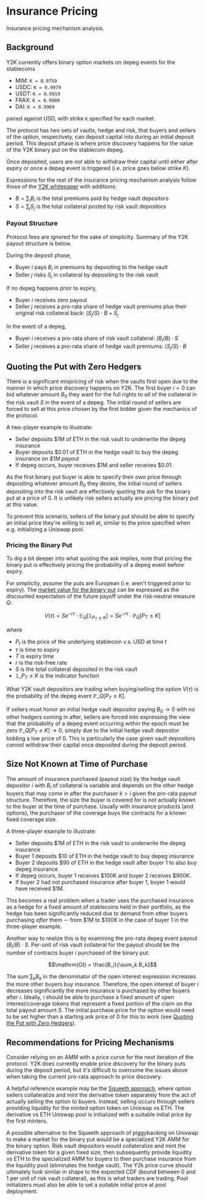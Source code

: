 # Insurance Pricing

Insurance pricing mechanism analysis.


## Background

Y2K currently offers binary option markets on depeg events for the stablecoins

- MIM: `K = 0.9759`
- USDC: `K = 0.9979`
- USDT: `K = 0.9919`
- FRAX: `K = 0.9909`
- DAI: `K = 0.9969`

paired against USD, with strike `K` specified for each market.

The protocol has two sets of vaults, hedge and risk, that buyers and sellers
of the option, respectively, can deposit capital into during an initial deposit period.
This deposit phase is where price discovery happens for the value of the Y2K binary
put on the stablecoin depeg.

Once deposited, users are *not* able to withdraw their capital until either after expiry
or once a depeg event is triggered (i.e. price goes below strike $K$).

Expressions for the rest of the insurance pricing mechanism analysis follow those of the
[Y2K whitepaper](https://www.docdroid.net/7zgCd3R/y2k-whitepaper-pdf) with additions:

- $B = \sum_i B_i$ is the total premiums paid by hedge vault depositors
- $S = \sum_j S_j$ is the total collateral posted by risk vault depositors


### Payout Structure

Protocol fees are ignored for the sake of simplicity. Summary of the Y2K payout structure is below.

During the deposit phase,

- Buyer $i$ pays $B_i$ in premiums by depositing to the hedge vault
- Seller $j$ risks $S_j$ in collateral by depositing to the risk vault

If no depeg happens prior to expiry,

- Buyer $i$ receives zero payout
- Seller $j$ receives a pro-rata share of hedge vault premiums plus their original risk collateral back: $(S_j / S) \cdot B + S_j$

In the event of a depeg,

- Buyer $i$ receives a pro-rata share of risk vault collateral: $(B_i / B) \cdot S$
- Seller $j$ receives a pro-rata share of hedge vault premiums: $(S_j / S) \cdot B$


## Quoting the Put with Zero Hedgers

There is a significant mispricing of risk when the vaults first open due to the manner in which price discovery happens on Y2K.
The first buyer $i=0$ can bid whatever amount $B_0$ they want for the full rights to *all* of the collateral in the risk vault $S$
in the event of a depeg. The initial round of sellers are forced to sell at this price chosen by the first bidder given the mechanics
of the protocol.

A two-player example to illustrate:

- Seller deposits $1M of ETH in the risk vault to underwrite the depeg insurance
- Buyer deposits $0.01 of ETH in the hedge vault to buy the depeg insurance *on $1M payout*
- If depeg occurs, buyer receives $1M and seller receives $0.01.

As the first binary put buyer is able to specify their own price through depositing whatever amount $B_0$ they desire,
the initial round of sellers depositing into the risk vault are effectively quoting the ask for the binary put at a
price of $0$. It is unlikely risk sellers actually are pricing the binary put at this value.

To prevent this scenario, sellers of the binary put should be able to specify an initial price
they're willing to sell at, similar to the price specified when e.g. initializing a Uniswap pool.


### Pricing the Binary Put

To dig a bit deeper into what quoting the ask implies, note that pricing the binary put is effectively
pricing the probability of a depeg event before expiry.

For simplicity, assume the puts are European (i.e. aren't triggered prior to expiry). The [market value for the binary put](https://en.wikipedia.org/wiki/Binary_option#Cash-or-nothing_put)
can be expressed as the discounted expectation of the future payoff under the risk-neutral measure $Q$:

```math
V(\tau) = S e^{-r \tau} \cdot \mathbb{E}_{Q}[\mathbb{1}_{P_{T} \leq K}] = S e^{-r \tau} \cdot \mathbb{P}_{Q}[P_{T} \leq K]
```

where

- $P_t$ is the price of the underlying stablecoin v.s. USD at time $t$
- $\tau$ is time to expiry
- $T$ is expiry time
- $r$ is the risk-free rate
- $S$ is the total collateral deposited in the risk vault
- $\mathbb{1}\_{P_{T} \leq K}$ is the indicator function

What Y2K vault depositors are trading when buying/selling the option $V(\tau)$ is the probability of
the depeg event $\mathbb{P}\_{Q}[P_{T} \leq K]$.

If sellers must honor an initial hedge vault depositor paying $B_0 \to 0$ with no other hedgers coming in after,
sellers are forced into expressing the view that the probability of a depeg event occurring within the epoch must be zero
$\mathbb{P}\_{Q}[P_{T} \leq K] \to 0$, simply due to the initial hedge vault depositor bidding a low price of 0.
This is particularly the case given vault depositors *cannot* withdraw their capital once deposited during the deposit period.


## Size Not Known at Time of Purchase

The amount of insurance purchased (payout size) by the hedge vault depositor $i$ with $B_i$ of collateral is variable and depends on the other
hedge buyers that may come in after the purchaser $k > i$ given the pro-rata payout structure. Therefore, the size the buyer is covered
for is not actually known to the buyer at the time of purchase. Usually with insurance products (and options), the purchaser of the
coverage buys the contracts for a known fixed coverage size.

A three-player example to illustrate:

- Seller deposits $1M of ETH in the risk vault to underwrite the depeg insurance
- Buyer 1 deposits $10 of ETH in the hedge vault to buy depeg insurance
- Buyer 2 deposits $90 of ETH in the hedge vault after buyer 1 to also buy depeg insurance
- If depeg occurs, buyer 1 receives $100K and buyer 2 receives $900K.
- If buyer 2 had not purchased insurance after buyer 1, buyer 1 would have received $1M.

This becomes a real problem when a trader uses the purchased insurance as a hedge for a fixed
amount of stablecoins held in their portfolio, as the hedge has been significantly reduced due to demand
from other buyers purchasing *after* them -- from $1M to $100K in the case of buyer 1 in the three-player example.

Another way to realize this is by examining the pro-rata depeg event payout $(B_i/B) \cdot S$. Per-unit of risk vault
collateral for the payout should be the number of contracts buyer $i$ purchased of the binary put:

```math
\mathrm{OI} = \frac{B_i}{\sum_k B_k}
```

The sum $\sum_k B_k$ in the denominator of the open interest expression increases the more other buyers buy insurance.
Therefore, the open interest of buyer $i$ decreases significantly the more insurance is purchased by other buyers after $i$.
Ideally, $i$ should be able to purchase a fixed amount of open interest/coverage tokens that represent a fixed portion of the claim
on the total payout amount $S$. The initial purchase price for the option would need to be set higher than a starting ask price
of 0 for this to work (see [Quoting the Put with Zero Hedgers](#quoting-the-put-with-zero-hedgers)).


## Recommendations for Pricing Mechanisms

Consider relying on an AMM with a price curve for the next iteration of the protocol. Y2K does currently
enable price discovery for the binary puts during the deposit period, but it's difficult to overcome the issues above
when taking the current pro-rata approach to price discovery.

A helpful reference example may be the [Squeeth approach](https://github.com/opynfinance/squeeth-monorepo), where option sellers collateralize and mint
the derivative token separately from the act of actually selling the option to buyers. Instead, selling occurs through sellers providing liquidity for
the minted option token on Uniswap vs ETH. The derivative vs ETH Uniswap pool is initialized with a suitable initial price by the first minters.

A possible alternative to the Squeeth approach of piggybacking on Uniswap to make a market for the binary put would be a specialized Y2K AMM
for the binary option. Risk vault depositors would collateralize and mint the derivative token for a given fixed size, then subsequently provide liquidity vs ETH
to the specialized AMM for buyers to then purchase insurance from the liquidity pool (eliminates the hedge vault).
The Y2k price curve should ultimately look similar in shape to the expected CDF (bound between 0 and 1 per unit of risk vault collateral), as this is what
traders are trading. Pool initializers must also be able to set a suitable initial price at pool deployment.
